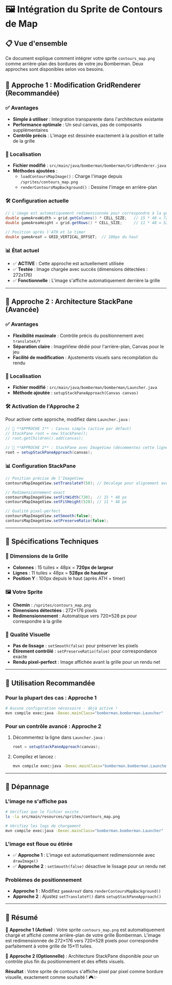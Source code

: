 # 🖼️ Intégration du Sprite de Contours de Map

## 📋 Vue d'ensemble

Ce document explique comment intégrer votre sprite `contours_map.png` comme arrière-plan des bordures de votre jeu Bomberman. Deux approches sont disponibles selon vos besoins.

## 🎯 Approche 1 : Modification GridRenderer (Recommandée)

### ✅ Avantages
- **Simple à utiliser** : Integration transparente dans l'architecture existante
- **Performance optimale** : Un seul canvas, pas de composants supplémentaires
- **Contrôle précis** : L'image est dessinée exactement à la position et taille de la grille

### 📍 Localisation
- **Fichier modifié** : `src/main/java/bomberman/bomberman/GridRenderer.java`
- **Méthodes ajoutées** :
  - `loadContoursMapImage()` : Charge l'image depuis `/sprites/contours_map.png`
  - `renderContoursMapBackground()` : Dessine l'image en arrière-plan

### 🛠️ Configuration actuelle
```java
// L'image est automatiquement redimensionnée pour correspondre à la grille
double gameAreaWidth = grid.getColumns() * CELL_SIZE;   // 15 * 48 = 720px
double gameAreaHeight = grid.getRows() * CELL_SIZE;     // 11 * 48 = 528px

// Position après l'ATH et le timer
double gameAreaY = GRID_VERTICAL_OFFSET;  // 100px du haut
```

### 📊 État actuel
- ✅ **ACTIVE** : Cette approche est actuellement utilisée
- ✅ **Testée** : Image chargée avec succès (dimensions détectées : 272x176)
- ✅ **Fonctionnelle** : L'image s'affiche automatiquement derrière la grille

---

## 🎯 Approche 2 : Architecture StackPane (Avancée)

### ✅ Avantages
- **Flexibilité maximale** : Contrôle précis du positionnement avec `translateX/Y`
- **Séparation claire** : ImageView dédié pour l'arrière-plan, Canvas pour le jeu
- **Facilité de modification** : Ajustements visuels sans recompilation du rendu

### 📍 Localisation
- **Fichier modifié** : `src/main/java/bomberman/bomberman/Launcher.java`
- **Méthode ajoutée** : `setupStackPaneApproach(Canvas canvas)`

### 🛠️ Activation de l'Approche 2

Pour activer cette approche, modifiez dans `Launcher.java` :

```java
// 🎯 **APPROCHE 1** : Canvas simple (active par défaut)
// StackPane root = new StackPane();
// root.getChildren().add(canvas);

// 🎯 **APPROCHE 2** : StackPane avec ImageView (décommentez cette ligne)
root = setupStackPaneApproach(canvas);
```

### 📊 Configuration StackPane
```java
// Position précise de l'ImageView
contoursMapImageView.setTranslateY(50); // Décalage pour alignement avec grille

// Redimensionnement exact
contoursMapImageView.setFitWidth(720);  // 15 * 48 px
contoursMapImageView.setFitHeight(528); // 11 * 48 px

// Qualité pixel-perfect
contoursMapImageView.setSmooth(false);
contoursMapImageView.setPreserveRatio(false);
```

---

## 🔧 Spécifications Techniques

### 📐 Dimensions de la Grille
- **Colonnes** : 15 tuiles × 48px = **720px de largeur**
- **Lignes** : 11 tuiles × 48px = **528px de hauteur**
- **Position Y** : 100px depuis le haut (après ATH + timer)

### 🖼️ Votre Sprite
- **Chemin** : `/sprites/contours_map.png`
- **Dimensions détectées** : 272×176 pixels
- **Redimensionnement** : Automatique vers 720×528 px pour correspondre à la grille

### 🎨 Qualité Visuelle
- **Pas de lissage** : `setSmooth(false)` pour préserver les pixels
- **Étirement contrôlé** : `setPreserveRatio(false)` pour correspondance exacte
- **Rendu pixel-perfect** : Image affichée avant la grille pour un rendu net

---

## 🚀 Utilisation Recommandée

### Pour la plupart des cas : **Approche 1**
```bash
# Aucune configuration nécessaire - déjà active !
mvn compile exec:java -Dexec.mainClass="bomberman.bomberman.Launcher"
```

### Pour un contrôle avancé : **Approche 2**
1. Décommentez la ligne dans `Launcher.java` :
   ```java
   root = setupStackPaneApproach(canvas);
   ```
2. Compilez et lancez :
   ```bash
   mvn compile exec:java -Dexec.mainClass="bomberman.bomberman.Launcher"
   ```

---

## 🐛 Dépannage

### L'image ne s'affiche pas
```bash
# Vérifiez que le fichier existe
ls -la src/main/resources/sprites/contours_map.png

# Vérifiez les logs de chargement
mvn compile exec:java -Dexec.mainClass="bomberman.bomberman.Launcher" | grep -i contours
```

### L'image est floue ou étirée
- ✅ **Approche 1** : L'image est automatiquement redimensionnée avec `drawImage()`
- ✅ **Approche 2** : `setSmooth(false)` désactive le lissage pour un rendu net

### Problèmes de positionnement
- **Approche 1** : Modifiez `gameAreaY` dans `renderContoursMapBackground()`
- **Approche 2** : Ajustez `setTranslateY()` dans `setupStackPaneApproach()`

---

## 📝 Résumé

🎯 **Approche 1 (Active)** : Votre sprite `contours_map.png` est automatiquement chargé et affiché comme arrière-plan de votre grille Bomberman. L'image est redimensionnée de 272×176 vers 720×528 pixels pour correspondre parfaitement à votre grille de 15×11 tuiles.

🎯 **Approche 2 (Optionnelle)** : Architecture StackPane disponible pour un contrôle plus fin du positionnement et des effets visuels.

**Résultat** : Votre sprite de contours s'affiche pixel par pixel comme bordure visuelle, exactement comme souhaité ! 🎮✨ 